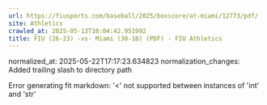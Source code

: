 ```yaml
---
url: https://fiusports.com/baseball/2025/boxscore/at-miami/12773/pdf/
site: Athletics
crawled_at: 2025-05-13T10:04:42.951992
title: FIU (26-23) -vs- Miami (30-18) (PDF) - FIU Athletics
---
```

normalized_at: 2025-05-22T17:17:23.634823
normalization_changes: Added trailing slash to directory path

Error generating fit markdown: '<' not supported between instances of 'int' and 'str'